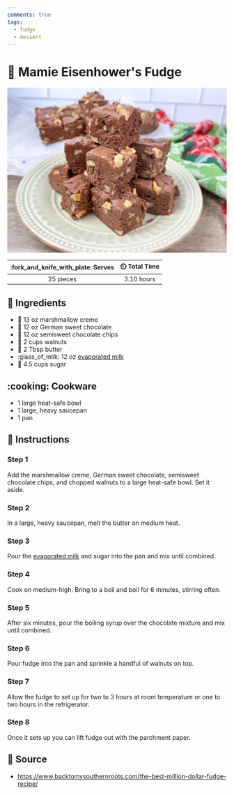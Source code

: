 ```yaml
---
comments: true
tags:
  - fudge
  - dessert
---
```

# :chocolate_bar: Mamie Eisenhower's Fudge

![Mamie Eisenhower's Fudge](../assets/images/mamie-eisenhower's-fudge.png)

| :fork_and_knife_with_plate: Serves | :timer_clock: Total Time |
|:----------------------------------:|:-----------------------: |
| 25 pieces | 3.10 hours |

## :salt: Ingredients

- :dango: 13 oz marshmallow creme
- :chocolate_bar: 12 oz German sweet chocolate
- :chocolate_bar: 12 oz semisweet chocolate chips
- :chestnut: 2 cups walnuts
- :butter: 2 Tbsp butter
- :glass_of_milk: 12 oz [evaporated milk][1]
- :candy: 4.5 cups sugar

## :cooking: Cookware

- 1 large heat-safe bowl
- 1 large, heavy saucepan
- 1 pan

## :pencil: Instructions

### Step 1

Add the marshmallow creme, German sweet chocolate, semisweet chocolate chips, and chopped walnuts to a large heat-safe
bowl. Set it aside.

### Step 2

In a large, heavy saucepan, melt the butter on medium heat.

### Step 3

Pour the [evaporated milk][1] and sugar into the pan and mix until combined.

### Step 4

Cook on medium-high. Bring to a boil and boil for 6 minutes, stirring often.

### Step 5

After six minutes, pour the boiling syrup over the chocolate mixture and mix until combined.

### Step 6

Pour fudge into the pan and sprinkle a handful of walnuts on top.

### Step 7

Allow the fudge to set up for two to 3 hours at room temperature or one to two hours in the refrigerator.

### Step 8

Once it sets up you can lift fudge out with the parchment paper.

## :link: Source

- <https://www.backtomysouthernroots.com/the-best-million-dollar-fudge-recipe/>

[1]: <../ingredients/evaporated-milk.md>
